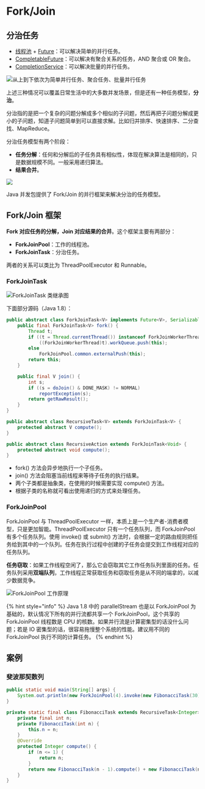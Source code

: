 # Fork/Join

## 分治任务

* [线程池](utility-class.md#threadpoolexecutor) + [Future](utility-class.md#future)：可以解决简单的并行任务。
* [CompletableFuture](utility-class.md#completablefuture)：可以解决有聚合关系的任务，AND 聚合或 OR 聚合。
* [CompletionService](utility-class.md#completionservice)：可以解决批量的并行任务。

![&#x4ECE;&#x4E0A;&#x5230;&#x4E0B;&#x4F9D;&#x6B21;&#x4E3A;&#x7B80;&#x5355;&#x5E76;&#x884C;&#x4EFB;&#x52A1;&#x3001;&#x805A;&#x5408;&#x4EFB;&#x52A1;&#x3001;&#x6279;&#x91CF;&#x5E76;&#x884C;&#x4EFB;&#x52A1;](../../.gitbook/assets/image%20%2812%29.png)

上述三种情况可以覆盖日常生活中的大多数并发场景，但是还有一种任务模型，**分治**。

分治指的是把一个复杂的问题分解成多个相似的子问题，然后再把子问题分解成更小的子问题，知道子问题简单到可以直接求解。比如归并排序、快速排序、二分查找、MapReduce。

分治任务模型有两个阶段：

* **任务分解**：任何和分解后的子任务具有相似性，体现在解决算法是相同的，只是数据规模不同。一般采用递归算法。
* **结果合并**。

![](../../.gitbook/assets/image%20%2842%29.png)

Java 并发包提供了 Fork/Join 的并行框架来解决分治的任务模型。

## Fork/Join 框架

**Fork 对应任务的分解，Join 对应结果的合并**。这个框架主要有两部分：

* **ForkJoinPool**：工作的线程池。
* **ForkJoinTask**：分治任务。

两者的关系可以类比为 ThreadPoolExecutor 和 Runnable。

### ForkJoinTask

![ForkJoinTask &#x7C7B;&#x7EE7;&#x627F;&#x56FE;](../../.gitbook/assets/image%20%282%29.png)

下面部分源码（Java 1.8）：

```java
public abstract class ForkJoinTask<V> implements Future<V>, Serializable {
    public final ForkJoinTask<V> fork() {
        Thread t;
        if ((t = Thread.currentThread()) instanceof ForkJoinWorkerThread)
            ((ForkJoinWorkerThread)t).workQueue.push(this);
        else
            ForkJoinPool.common.externalPush(this);
        return this;
    }

    public final V join() {
        int s;
        if ((s = doJoin() & DONE_MASK) != NORMAL)
            reportException(s);
        return getRawResult();
    }
}

public abstract class RecursiveTask<V> extends ForkJoinTask<V> {
    protected abstract V compute();
}

public abstract class RecursiveAction extends ForkJoinTask<Void> {
    protected abstract void compute();
}
```

* fork\(\) 方法会异步地执行一个子任务。
* join\(\) 方法会阻塞当前线程来等待子任务的执行结果。
* 两个子类都是抽象类，在使用的时候需要实现 compute\(\) 方法。
* 根据子类的名称就可看出使用递归的方式来处理任务。

### ForkJoinPool

ForkJoinPool 与 ThreadPoolExecutor 一样，本质上是一个生产者-消费者模型，只是更加智能。ThreadPoolExecutor 只有一个任务队列，而 ForkJoinPool 有多个任务队列。使用 invoke\(\) 或 submit\(\) 方法时，会根据一定的路由规则把任务给到其中的一个队列。任务在执行过程中创建的子任务会提交到工作线程对应的任务队列。

**任务窃取**：如果工作线程空闲了，那么它会窃取其它工作任务队列里面的任务。任务队列采用**双端队列**，工作线程正常获取任务和窃取任务是从不同的端拿的，以减少数据竞争。

![ForkJoinPool &#x5DE5;&#x4F5C;&#x539F;&#x7406;](../../.gitbook/assets/image%20%28173%29.png)

{% hint style="info" %}
Java 1.8 中的 parallelStream 也是以 ForkJoinPool 为基础的，默认情况下所有的并行流都共享一个 ForkJoinPool，这个共享的 ForkJoinPool 线程数是 CPU 的核数。如果并行流是计算密集型的话没什么问题；若是 IO 密集型的话，很容易拖慢整个系统的性能。建议用不同的 ForkJoinPool 执行不同的计算任务。
{% endhint %}

## 案例

### 斐波那契数列

```java
public static void main(String[] args) {
    System.out.println(new ForkJoinPool(4).invoke(new FibonacciTask(30)));
}

private static final class FibonacciTask extends RecursiveTask<Integer> {
    private final int n;
    private FibonacciTask(int n) {
        this.n = n;
    }
    @Override
    protected Integer compute() {
        if (n <= 1) {
            return n;
        }
        return new FibonacciTask(n - 1).compute() + new FibonacciTask(n - 2).fork().join();
    }
}
```

